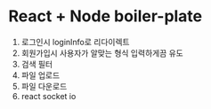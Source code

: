 # React + Node boiler-plate

1. 로그인시 loginInfo로 리다이렉트 
2. 회원가입시 사용자가 알맞는 형식 입력하게끔 유도
6. 검색 필터
7. 파일 업로드
8. 파일 다운로드
9. react socket io
